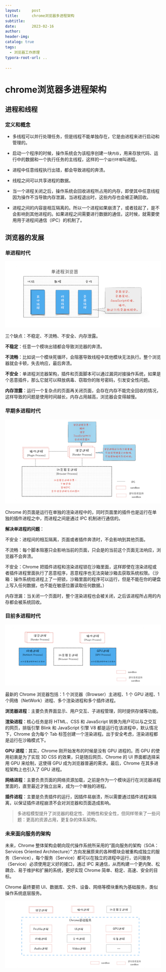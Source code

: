 ```yaml
---
layout:     post
title:      chrome浏览器多进程架构
subtitle:  
date:       2023-02-16
author:     
header-img: 
catalog: true
tags:
  - 浏览器工作原理
typora-root-url: ..

---
```


# chrome浏览器多进程架构

## 进程和线程

### 定义和概念

- 多线程可以并行处理任务，但是线程不能单独存在，它是由进程来进行启动和管理的。


- 启动一个程序的时候，操作系统会为该程序创建一块`内存`，用来存放代码、运行中的数据和一个执行任务的主线程，这样的一个`运行环境`叫进程。


- 进程中任意线程执行出错，都会导致进程的奔溃。


- 线程之间可以共享进程的数据。


- 当一个进程关闭之后，操作系统会回收进程所占用的内存，即使其中任意线程因为操作不当导致内存泄漏，当进程退出时，这些内存也会被正确回收。


- 进程之间的内容是相互隔离的。所以一个进程如果崩溃了，或者挂起了，是不会影响到其他进程的。如果进程之间需要进行数据的通信，这时候，就需要使用用于进程间通信（IPC）的机制了。


## 浏览器的发展

### 单进程时代

<img src="/../img/postImage/image-20230216192213330.png" alt="image-20230216192213330" style="zoom:50%;" />

三个缺点：不稳定、不流畅、不安全、内存泄露。

**不稳定**：任意一个模块出错都会导致浏览器的奔溃。

**不流畅**：比如说一个模块死循环，会阻塞导致线程中其他模块无法执行。整个浏览器就会卡顿，失去响应，最后奔溃。

**不安全**：单进程浏览器架构，插件和页面脚本可以通过漏洞对接操作系统，如果是个恶意插件，那么它就可以释放病毒、窃取你的账号密码，引发安全性问题。

**内存泄露**：运行一个复杂点的页面再关闭页面，会存在内存不能完全回收的情况，这样导致的问题是使用时间越长，内存占用越高，浏览器会变得越慢。

### 早期多进程时代

<img src="/../img/postImage/image-20230216193412933.png" alt="image-20230216193412933" style="zoom:50%;" />

Chrome 的页面是运行在单独的渲染进程中的，同时页面里的插件也是运行在单独的插件进程之中，而进程之间是通过 IPC 机制进行通信的。

**解决单进程的问题**：

不安全：进程间的相互隔离，页面或者插件奔溃时，不会影响到其他页面。

不流畅：每个脚本阻塞只会影响当前的页面，只会是的当前这个页面无法响应，浏览器不会奔溃。

不安全：Chrome 把插件进程和渲染进程锁在沙箱里面，这样即使在渲染进程或者插件进程里面执行了恶意程序，恶意程序也无法突破沙箱去获取系统权限。（沙箱：操作系统给进程上了一把锁，沙箱里面的程序可以运行，但是不能在你的硬盘上写入任何数据，也不能在敏感位置读取任何数据。）

内存泄漏：当关闭一个页面时，整个渲染进程也会被关闭，之后该进程所占用的内存都会被系统回收。

### 目前多进程时代

<img src="/../img/postImage/image-20230216194720717.png" alt="image-20230216194720717" style="zoom: 50%;" />

最新的 Chrome 浏览器包括：1 个浏览器（Browser）主进程、1 个 GPU 进程、1 个网络（NetWork）进程、多个渲染进程和多个插件进程。

**浏览器进程**：主要负责界面显示、用户交互、子进程管理，同时提供存储等功能。

**渲染进程**：核心任务是将 HTML、CSS 和 JavaScript 转换为用户可以与之交互的网页，排版引擎 Blink 和 JavaScript 引擎 V8 都是运行在该进程中，默认情况下，Chrome 会为每个 Tab 标签创建一个渲染进程。出于安全考虑，渲染进程都是运行在沙箱模式下。

**GPU 进程**：其实，Chrome 刚开始发布的时候是没有 GPU 进程的。而 GPU 的使用初衷是为了实现 3D CSS 的效果，只是随后网页、Chrome 的 UI 界面都选择采用 GPU 来绘制，这使得 GPU 成为浏览器普遍的需求。最后，Chrome 在其多进程架构上也引入了 GPU 进程。

**网络进程**：主要负责页面的网络资源加载，之前是作为一个模块运行在浏览器进程里面的，直至最近才独立出来，成为一个单独的进程。

**插件进程**：主要是负责插件的运行，因插件易崩溃，所以需要通过插件进程来隔离，以保证插件进程崩溃不会对浏览器和页面造成影响。

> 多进程模型提升了浏览器的稳定性、流畅性和安全性，但同样带来了一些问题：更高的资源占用，更复杂的体系架构。
>

### 未来面向服务的架构

未来，Chrome 整体架构会朝向现代操作系统所采用的“面向服务的架构（SOA：Services Oriented Architecture）” 方向发展原来的各种模块会被重构成独立的服务（Service），每个服务（Service）都可以在独立的进程中运行，访问服务（Service）必须使用定义好的接口，通过 IPC 来通信，从而构建一个更内聚、松耦合、易于维护和扩展的系统，更好实现 Chrome 简单、稳定、高速、安全的目标。

Chrome 最终要把 UI、数据库、文件、设备、网络等模块重构为基础服务，类似操作系统底层服务。

![image-20230216195227398](/../img/postImage/image-20230216195227398.png)